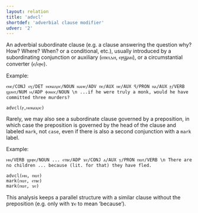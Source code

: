 ```yaml
---
layout: relation
title: 'advcl'
shortdef: 'adverbial clause modifier'
udver: '2'
---
```


An adverbial subordinate clause (e.g. a clause answering the question why? How? Where? When? or a conditional, etc.), usually introduced by a subordinating conjunction or auxiliary (ⲉⲡⲉⲓⲇⲏ, ⲉⲣϣⲁⲛ), or a circumstantial converter (ⲉ/ⲉⲣⲉ).

Example:

~~~ sdparse
ⲉⲛⲉ/CONJ ⲟⲩ/DET ⲙⲟⲛⲁⲭⲟⲥ/NOUN ⲛⲁⲙⲉ/ADV ⲡⲉ/AUX ⲛⲉ/AUX ϥ/PRON ⲛⲁ/AUX ⲣ/VERB ϣⲟⲙⲧ/NUM ⲙ/ADP ⲫⲟⲛⲟⲥ/NOUN \n ...if he were truly a monk, would he have committed three murders?

advcl(ⲣ,ⲙⲟⲛⲁⲭⲟⲥ)
~~~

Rarely, we may also see a subordinate clause governed by a preposition, in which case the preposition is governed by the head of the clause and labeled `mark`, not `case`, even if there is also a second conjunction with a `mark` label.

Example:

~~~ sdparse
ⲙⲛ/VERB ϣⲏⲣⲉ/NOUN ... ⲉⲧⲃⲉ/ADP ϫⲉ/CONJ ⲁ/AUX ⲩ/PRON ⲡⲱⲧ/VERB \n There are no children ... because (lit. for that) they have fled.

advcl(ⲙⲛ, ⲡⲱⲧ)
mark(ⲡⲱⲧ, ⲉⲧⲃⲉ)
mark(ⲡⲱⲧ, ϫⲉ)
~~~

This analysis keeps a parallel structure with a similar clause without the preposition (e.g. only with ϫⲉ to mean ‘because’).
<!-- Interlanguage links updated So kvě 14 19:02:49 CEST 2022 -->
